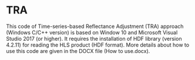 # TRA
This code of Time-series-based Reflectance Adjustment (TRA) approach (Windows C/C++ version) is based 
on Window 10 and Microsoft Visual Studio 2017 (or higher). It requires the installation of HDF library
(version 4.2.11) for reading the HLS product (HDF format). More details about how to use this code
are given in the DOCX file (How to use.docx).
